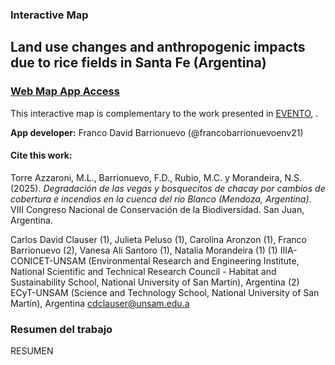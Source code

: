### Interactive Map
## Land use changes and anthropogenic impacts due to rice fields in Santa Fe (Argentina)

### **[Web Map App Access](https://francobarrionuevoenv21.github.io/LUC_RiceFields_SantaFe_WebMapApp/)** 


This interactive map is complementary to the work presented in 
[EVENTO](), .

**App developer:** Franco David Barrionuevo (@francobarrionuevoenv21)


#### Cite this work:

Torre Azzaroni, M.L., Barrionuevo, F.D., Rubio, M.C. y Morandeira, N.S. (2025). *Degradación de las vegas y bosquecitos de chacay por cambios de cobertura e incendios en la cuenca del río Blanco (Mendoza, Argentina)*. VIII Congreso Nacional de Conservación de la Biodiversidad. San Juan, Argentina.

Carlos David Clauser (1), Julieta Peluso (1), Carolina Aronzon (1), Franco Barrionuevo (2), Vanesa Ali Santoro (1), Natalia Morandeira (1)
 (1) IIIA-CONICET-UNSAM (Environmental Research and Engineering Institute, National Scientific and Technical Research Council - Habitat and Sustainability School, National University of San Martín), Argentina
 (2) ECyT-UNSAM (Science and Technology School, National University of San Martín), Argentina
 cdclauser@unsam.edu.a


### Resumen del trabajo 

RESUMEN

